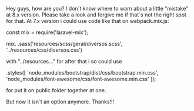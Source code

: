 Hey guys, how are you? I don´t know where to warn about a little "mistake" at 8.x version. Please take a look and forgive me if that´s not the right spot  for that.
At 7.x version i could use code like that on webpack.mix.js:

const mix = require('laravel-mix');

mix.
 .sass('resources/scss/geral/diversos.scss', '../resources/css/diversos.css')
 
 with "../resources..." for after that i so could use 
 
 .styles([
        'node_modules/bootstrap/dist/css/bootstrap.min.css',
        'node_modules/font-awesome/css/font-awesome.min.css'
  ]);
  
  for put it on public folder together at one.
  
  But now it isn´t an option anymore.
  Thanks!!!
